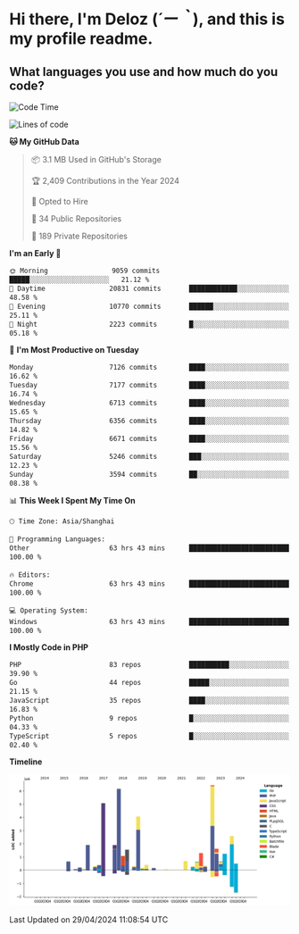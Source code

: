 # **Hi there, I'm Deloz (*´ー｀*), and this is my profile readme.**

## **What languages you use and how much do you code?**

<!--START_SECTION:waka-->
![Code Time](http://img.shields.io/badge/Code%20Time-3%2C881%20hrs%2036%20mins-blue)

![Lines of code](https://img.shields.io/badge/From%20Hello%20World%20I%27ve%20Written-40.6%20million%20lines%20of%20code-blue)

**🐱 My GitHub Data** 

> 📦 3.1 MB Used in GitHub's Storage 
 > 
> 🏆 2,409 Contributions in the Year 2024
 > 
> 💼 Opted to Hire
 > 
> 📜 34 Public Repositories 
 > 
> 🔑 189 Private Repositories 
 > 
**I'm an Early 🐤** 

```text
🌞 Morning                9059 commits        █████░░░░░░░░░░░░░░░░░░░░   21.12 % 
🌆 Daytime                20831 commits       ████████████░░░░░░░░░░░░░   48.58 % 
🌃 Evening                10770 commits       ██████░░░░░░░░░░░░░░░░░░░   25.11 % 
🌙 Night                  2223 commits        █░░░░░░░░░░░░░░░░░░░░░░░░   05.18 % 
```
📅 **I'm Most Productive on Tuesday** 

```text
Monday                   7126 commits        ████░░░░░░░░░░░░░░░░░░░░░   16.62 % 
Tuesday                  7177 commits        ████░░░░░░░░░░░░░░░░░░░░░   16.74 % 
Wednesday                6713 commits        ████░░░░░░░░░░░░░░░░░░░░░   15.65 % 
Thursday                 6356 commits        ████░░░░░░░░░░░░░░░░░░░░░   14.82 % 
Friday                   6671 commits        ████░░░░░░░░░░░░░░░░░░░░░   15.56 % 
Saturday                 5246 commits        ███░░░░░░░░░░░░░░░░░░░░░░   12.23 % 
Sunday                   3594 commits        ██░░░░░░░░░░░░░░░░░░░░░░░   08.38 % 
```


📊 **This Week I Spent My Time On** 

```text
🕑︎ Time Zone: Asia/Shanghai

💬 Programming Languages: 
Other                    63 hrs 43 mins      █████████████████████████   100.00 % 

🔥 Editors: 
Chrome                   63 hrs 43 mins      █████████████████████████   100.00 % 

💻 Operating System: 
Windows                  63 hrs 43 mins      █████████████████████████   100.00 % 
```

**I Mostly Code in PHP** 

```text
PHP                      83 repos            ██████████░░░░░░░░░░░░░░░   39.90 % 
Go                       44 repos            █████░░░░░░░░░░░░░░░░░░░░   21.15 % 
JavaScript               35 repos            ████░░░░░░░░░░░░░░░░░░░░░   16.83 % 
Python                   9 repos             █░░░░░░░░░░░░░░░░░░░░░░░░   04.33 % 
TypeScript               5 repos             █░░░░░░░░░░░░░░░░░░░░░░░░   02.40 % 
```



**Timeline**

![Lines of Code chart](https://raw.githubusercontent.com/deloz/deloz/main/assets/bar_graph.png)


 Last Updated on 29/04/2024 11:08:54 UTC
<!--END_SECTION:waka-->
